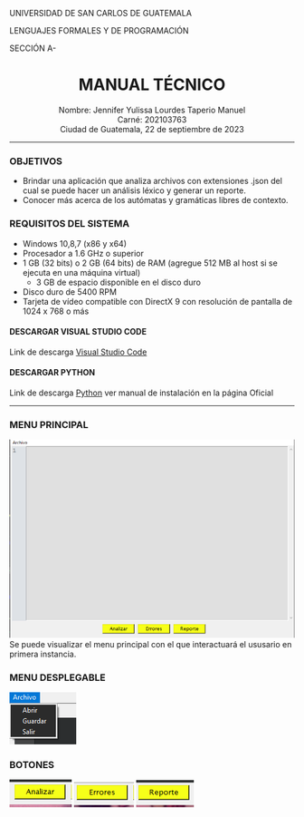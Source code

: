 UNIVERSIDAD DE SAN CARLOS DE GUATEMALA

LENGUAJES FORMALES Y DE PROGRAMACIÓN

SECCIÓN A-


# <center> MANUAL TÉCNICO </center>

<center>Nombre: Jennifer Yulissa Lourdes Taperio Manuel</center>
<center>Carné: 202103763</center>
<center>Ciudad de Guatemala, 22 de septiembre de 2023</center>

___

### OBJETIVOS
* Brindar una aplicación que analiza archivos con extensiones .json del
cual se puede hacer un análisis léxico y generar un reporte.
* Conocer más acerca de los autómatas y gramáticas libres de contexto.


### REQUISITOS DEL SISTEMA
* Windows 10,8,7 (x86 y x64)
* Procesador a 1.6 GHz o superior
* 1 GB (32 bits) o 2 GB (64 bits) de RAM (agregue 512 MB al host si se ejecuta en una máquina virtual)
    * 3 GB de espacio disponible en el disco duro
* Disco duro de 5400 RPM
* Tarjeta de vídeo compatible con DirectX 9 con resolución de pantalla de 1024 x 768 o más

#### DESCARGAR VISUAL STUDIO CODE
Link de descarga [Visual Studio Code](https://code.visualstudio.com/download "vscode")

#### DESCARGAR PYTHON
Link de descarga [Python](https://www.python.org/downloads/ "python") ver manual de instalación en la página Oficial

___

### MENU PRINCIPAL
![Menu principal](principal.PNG)
Se puede visualizar el menu principal con el que interactuará el ususario en primera instancia.
### MENU DESPLEGABLE
![Menu desplegable](desplegable.PNG)
### BOTONES
![analizar](analizar.PNG)
![errores](errores.PNG)
![reporte](reporte.PNG)
